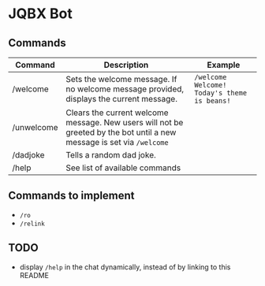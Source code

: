# JQBX Bot

## Commands

| Command | Description | Example |
| --- | --- | --- |
| /welcome | Sets the welcome message. If no welcome message provided, displays the current message. | `/welcome Welcome! Today's theme is beans!` |
| /unwelcome | Clears the current welcome message. New users will not be greeted by the bot until a new message is set via `/welcome` | |
| /dadjoke | Tells a random dad joke. | |
| /help | See list of available commands | |

## Commands to implement
* `/ro`
* `/relink`

## TODO
* display `/help` in the chat dynamically, instead of by linking to this README